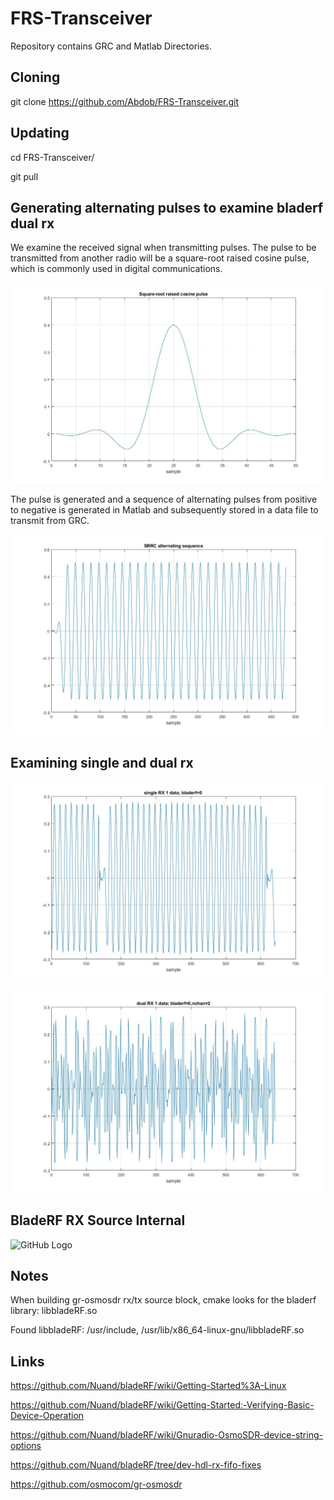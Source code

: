 # FRS-Transceiver
Repository contains GRC and Matlab Directories.

## Cloning
git clone https://github.com/Abdob/FRS-Transceiver.git


## Updating
cd FRS-Transceiver/

git pull

## Generating alternating pulses to examine bladerf dual rx
We examine the received signal when transmitting pulses. The pulse to be transmitted from another radio will be a square-root raised cosine pulse, which is commonly used in digital communications.

![GitHub Logo](/Diagrams/SRRC.jpg)

The pulse is generated and a sequence of alternating pulses from positive to negative is generated in Matlab and subsequently stored in a data file to transmit from GRC.

![GitHub Logo](/Diagrams/Sequence.jpg)

## Examining single and dual rx

![GitHub Logo](/Diagrams/single_RX1.jpg)

![GitHub Logo](/Diagrams/dual_RX1.jpg)

## BladeRF RX Source Internal

![GitHub Logo]('/Diagrams/BladeRF_RX.jpg')

## Notes

When building gr-osmosdr rx/tx source block, cmake looks for the bladerf library: libbladeRF.so

Found libbladeRF: /usr/include, /usr/lib/x86_64-linux-gnu/libbladeRF.so

## Links
https://github.com/Nuand/bladeRF/wiki/Getting-Started%3A-Linux

https://github.com/Nuand/bladeRF/wiki/Getting-Started:-Verifying-Basic-Device-Operation

https://github.com/Nuand/bladeRF/wiki/Gnuradio-OsmoSDR-device-string-options

https://github.com/Nuand/bladeRF/tree/dev-hdl-rx-fifo-fixes

https://github.com/osmocom/gr-osmosdr
